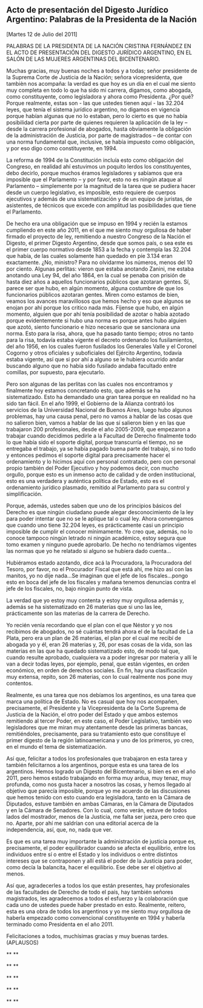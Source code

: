 Acto de presentación del Digesto Jurídico Argentino: Palabras de la Presidenta de la Nación
-------------------------------------------------------------------------------------------

[Martes 12 de Julio del 2011]

PALABRAS DE LA PRESIDENTA DE LA NACIÓN CRISTINA FERNÁNDEZ EN EL ACTO DE
PRESENTACIÓN DEL DIGESTO JURÍDICO ARGENTINO, EN EL SALÓN DE LAS MUJERES
ARGENTINAS DEL BICENTENARIO.

Muchas gracias, muy buenas noches a todos y a todas; señor presidente de
la Suprema Corte de Justicia de la Nación; señora vicepresidenta, que
tambièn nos acompaña: la verdad es que hoy es un día en el cual me
siento muy completa en todo lo que ha sido mi carrera, digamos, como
abogada, como constituyente, como legisladora y ahora como Presidenta.
¿Por qué? Porque realmente, estas son - las que ustedes tienen aquí -
las 32.204 leyes, que tenía el sistema jurídico argentino, no digamos en
vigencia porque habían algunas que no lo estaban, pero lo cierto es que
no había posibilidad cierta por parte de quienes requieren la aplicación
de la ley – desde la carrera profesional de abogados, hasta obviamente
la obligación de la administración de Justicia, por parte de magistrados
– de contar con una norma fundamental que, inclusive, se había impuesto
como obligación, y por eso digo como constituyente, en 1994.

La reforma de 1994 de la Constitución incluía esto como obligación del
Congreso, en realidad ahí estuvimos un poquito lerdos los
constituyentes, debo decirlo, porque muchos éramos legisladores y
sabíamos que era imposible que el Parlamento – y por favor, esto no es
ningún ataque al Parlamento – simplemente por la magnitud de la tarea
que se pudiera hacer desde un cuerpo legislativo, es imposible, esto
requiere de cuerpos ejecutivos y además de una sistematización y de un
equipo de juristas, de asistentes, de técnicos que excede con amplitud
las posibilidades que tiene el Parlamento.

De hecho era una obligación que se impuso en 1994 y recién la estamos
cumpliendo en este año 2011, en el que me siento muy orgullosa de haber
firmado el proyecto de ley, remitiendo a nuestro Congreso de la Nación
el Digesto, el primer Digesto Argentino, desde que somos país, o sea
este es el primer cuerpo normativo desde 1853 a la fecha y contempla las
32.204 que había, de las cuales solamente han quedado en píe 3.134 eran
exactamente. ¿No, ministro? Para no olvidarme los números, menos del 10
por ciento. Algunas perlitas: vieron que estaba anotando Zanini, me
estaba anotando una Ley 94, del año 1864, en la cual se penaba con
prisión de hasta diez años a aquellos funcionarios públicos que azotaran
gentes. Sí, parece ser que hubo, en algún momento, alguna costumbre de
que los funcionarios públicos azotaran gentes. Miren como estamos de
bien, veamos los avances maravillosos que hemos hecho y eso que algunos
se enojan por ahí porque los critico nada más. Fíjense que hubo, en
algún momento, alguien que por ahí tenía posibilidad de azotar o había
azotado porque evidentemente si hubo una norma es porque antes hubo
alguien que azotó, siento funcionario e hizo necesario que se sancionara
una norma. Esto para la risa, ahora, que ha pasado tanto tiempo; otros
no tanto para la risa, todavía estaba vigente el decreto ordenando los
fusilamientos, del año 1956, en los cuales fueron fusilados los
Generales Valle y el Coronel Cogorno y otros oficiales y suboficiales
del Ejército Argentino, todavía estaba vigente, así que si por ahí a
alguno se le hubiera ocurrido andar buscando alguno que no había sido
fusilado andaba facultado entre comillas, por supuesto, para ejecutarlo.

Pero son algunas de las perlitas con las cuales nos encontramos y
finalmente hoy estamos concretando esto, que además se ha sistematizado.
Esto ha demandado una gran tarea porque en realidad no ha sido tan
fácil. En el año 1999, el Gobierno de la Alianza contrató los servicios
de la Universidad Nacional de Buenos Aires, luego hubo algunos
problemas, hay una causa penal, pero no vamos a hablar de las cosas que
no salieron bien, vamos a hablar de las que sí salieron bien y en las
que trabajaron 200 profesionales, desde el año 2005-2009, que empezaron
a trabajar cuando decidimos pedirle a la Facultad de Derecho finalmente
todo lo que había sido el soporte digital, porque transcurría el tiempo,
no se entregaba el trabajo, ya se había pagado buena parte del trabajo,
si no todo y entonces pedimos el soporte digital para precisamente hacer
el ordenamiento y lo hicimos aquí con personal contratado, pero con
personal propio también del Poder Ejecutivo y hoy podemos decir, con
mucho orgullo, porque esto es un inmenso acto de calidad y de orden
institucional, esto es una verdadera y auténtica política de Estado,
esto es el ordenamiento jurídico plasmado, remitido al Parlamento para
su control y simplificación.

Porque, además, ustedes saben que uno de los principios básicos del
Derecho es que ningún ciudadano puede alegar desconocimiento de la ley
para poder intentar que no se le aplique tal o cual ley. Ahora
convengamos que cuando uno tiene 32.204 leyes, es prácticamente casi un
principio imposible de cumplir el conocer mínimamente. Yo creo que,
además, no lo conoce tampoco ningún letrado ni ningún académico, estoy
segura que tomo examen y ninguno puede aprobarlo. De hecho no tendríamos
vigentes las normas que yo he relatado si alguno se hubiera dado cuenta…

Hubiéramos estado azotando, dice acá la Procuradora, la Procuradora del
Tesoro, por favor, no el Procurador Fiscal que está ahí, me hizo así con
las manitos, yo no dije nada…Se imaginan que el jefe de los
fiscales…pongo esto en boca del jefe de los fiscales y mañana tenemos
denuncias contra el jefe de los fiscales, no, bajo ningún punto de
vista. 

La verdad que yo estoy muy contenta y estoy muy orgullosa además y,
además se ha sistematizado en 26 materias que si uno las lee,
prácticamente son las materias de la carrera de Derecho.

Yo recién venía recordando que el plan con el que Néstor y yo nos
recibimos de abogados, no sé cuántas tendrá ahora el de la facultad de
La Plata, pero era un plan de 26 materias, el plan por el cual me recibí
de abogada yo y él, eran 26 materias y, 26, por esas cosas de la vida,
son las materias en las que ha quedado sistematizado esto, de modo tal
que, cuando resulte aprobado, cualquiera va a poder ingresar por materia
y allí le van a decir todas leyes, por ejemplo, penal, que están
vigentes, en orden económico, en orden de derechos sociales. En fin, hay
una clasificación muy extensa, repito, son 26 materias, con lo cual
realmente nos pone muy contentos.

Realmente, es una tarea que nos debíamos los argentinos, es una tarea
que marca una política de Estado. No es casual que hoy nos acompañen,
precisamente, el Presidente y la Vicepresidenta de la Corte Suprema de
Justicia de la Nación, el otro poder del Estado y que ambos estemos
remitiendo al tercer Poder, en este caso, el Poder Legislativo, también
veo legisladores que me miran muy atentamente desde las primeras bancas,
remitiéndoles, precisamente, para su tratamiento esto que constituye el
primer digesto de la región latinoamericana y uno de los primeros, yo
creo, en el mundo el tema de sistematización.

Así que, felicitar a todos los profesionales que trabajaron en esta
tarea y también felicitarnos a los argentinos, porque esta es una tarea
de los argentinos. Hemos logrado un Digesto del Bicentenario, si bien es
en el año 2011, pero hemos estado trabajando en forma muy ardua, muy
tenaz, muy profunda, como nos gusta hacer a nosotros las cosas, y hemos
llegado al objetivo que parecía imposible, porque yo me acuerdo de las
discusiones que hemos tenido con esto cuando era legisladora, tanto en
la Cámara de Diputados, estuve también en ambas Cámaras, en la Cámara de
Diputados y en la Cámara de Senadores. Con lo cual, como verán, estuve
de todos lados del mostrador, menos de la Justicia, me falta ser jueza,
pero creo que no. Aparte, por ahí me saldrían con una editorial acerca
de la independencia, así, que, no, nada que ver.

Es que es una tarea muy importante la administración de justicia porque
es, precisamente, el poder equilibrador cuando se afecta el equilibrio,
entre los individuos entre sí o entre el Estado y los individuos o entre
distintos intereses que se contraponen y allí está el poder de la
Justicia para poder, como decía la balancita, hacer el equilibrio. Ese
debe ser el objetivo al menos.

Así que, agradecerles a todos los que están presentes, hay profesionales
de las facultades de Derecho de todo el país, hay también señores
magistrados, les agradecemos a todos el esfuerzo y la colaboración que
cada uno de ustedes puede haber prestado en esto. Realmente, reitero,
esta es una obra de todos los argentinos y yo me siento muy orgullosa de
haberla empezado como convencional constituyente en 1994 y haberla
terminado como Presidenta en el año 2011.

Felicitaciones a todos, muchísimas gracias y muy buenas tardes.
(APLAUSOS)  

** **

** **

** **

** **

** **
